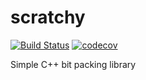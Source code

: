 # scratchy
[![Build Status](https://github.com/joaocomini/scratchy/workflows/CI/badge.svg)](https://github.com/joaocomini/scratchy/actions) [![codecov](https://codecov.io/gh/JoaoComini/scratchy/branch/master/graph/badge.svg)](https://codecov.io/gh/JoaoComini/scratchy)

Simple C++ bit packing library
